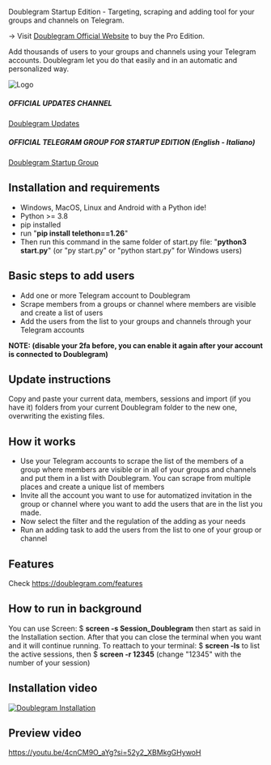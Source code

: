 
Doublegram Startup Edition - Targeting, scraping and adding tool for your groups and channels on Telegram.

-> Visit  [Doublegram Official Website](https://doublegram.com) to buy the Pro Edition.


Add thousands of users to your groups and channels using your Telegram accounts. Doublegram let you do that easily and in an automatic and personalized way. 


![Logo](https://doublegram.com/img/dbl-github.png)


##### OFFICIAL UPDATES CHANNEL
[Doublegram Updates](https://t.me/doublegram_updates)

##### OFFICIAL TELEGRAM GROUP FOR STARTUP EDITION (English - Italiano)
[Doublegram Startup Group](https://t.me/+EHhii69w3YkyMjFk)


## Installation and requirements
- Windows, MacOS, Linux and Android with a Python ide!
- Python >= 3.8
- pip installed
- run "**pip install telethon==1.26**"
- Then run this command in the same folder of start.py file: "**python3 start.py**" (or "py start.py" or "python start.py" for Windows users)

## Basic steps to add users
- Add one or more Telegram account to Doublegram
- Scrape members from a groups or channel where members are visible and create a list of users
- Add the users from the list to your groups and channels through your Telegram accounts
  
**NOTE: (disable your 2fa before, you can enable it again after your account is connected to Doublegram)**

## Update instructions
Copy and paste your current data, members, sessions and import (if you have it) folders from your current Doublegram folder to the new one, overwriting the existing files.

## How it works
- Use your Telegram accounts to scrape the list of the members of a group where members are visible or in all of your groups and channels and put them in a list with Doublegram. You can scrape from multiple places and create a unique list of members
- Invite all the account you want to use for automatized invitation in the group or channel where you want to add the users that are in the list you made.
- Now select the filter and the regulation of the adding as your needs
- Run an adding task to add the users from the list to one of your group or channel

## Features

Check https://doublegram.com/features

## How to run in background
You can use Screen: 
$ **screen -s Session_Doublegram**
then start as said in the Installation section.
After that you can close the terminal when you want and it will continue running.
To reattach to your terminal: $ **screen -ls** to list the active sessions, then $ **screen -r 12345** (change "12345" with the number of your session)


## Installation video
[![Doublegram Installation](https://img.youtube.com/vi/IyE0le_DJTg/0.jpg)](https://www.youtube.com/watch?v=IyE0le_DJTg)

## Preview video
https://youtu.be/4cnCM9O_aYg?si=52y2_XBMkgGHywoH

